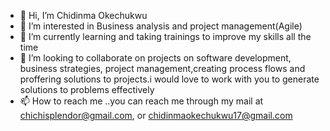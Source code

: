 - 👋 Hi, I’m Chidinma Okechukwu
- 👀 I’m interested in Business analysis and project management(Agile)
- 🌱 I’m currently learning and taking trainings to improve my skills all the time
- 💞️ I’m looking to collaborate on projects on software development, business strategies, project management,creating process flows and proffering solutions to projects.i would love to work with you to generate solutions to problems effectively 
- 📫 How to reach me ..you can reach me through my mail at chichisplendor@gmail.com, or chidinmaokechukwu17@gmail.com

<!---
Omalichaar/Omalichaar is a ✨ special ✨ repository because its `README.md` (this file) appears on your GitHub profile.
You can click the Preview link to take a look at your changes.
--->
